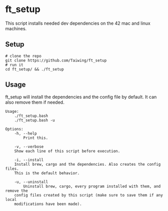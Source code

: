 # ft\_setup

This script installs needed dev dependencies on the 42 mac and linux machines.

## Setup

```shell
# clone the repo
git clone https://github.com/Taiwing/ft_setup
# run it
cd ft_setup/ && ./ft_setup
```

## Usage

ft\_setup will install the dependencies and the config file by default. It can
also remove them if needed.

```
Usage:
    ./ft_setup.bash
    ./ft_setup.bash -u

Options:
    -h, --help
        Print this.

    -v, --verbose
	Show each line of this script before execution.

    -i, --install
	Install brew, cargo and the dependencies. Also creates the config files.
	This is the default behavior.

    -u, --uninstall
        Uninstall brew, cargo, every program installed with them, and remove the
	config files created by this script (make sure to save them if any local
	modifications have been made).
```
